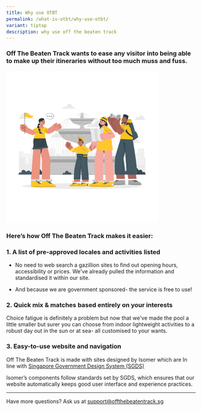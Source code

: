 ```yaml
---
title: Why use OTBT
permalink: /what-is-otbt/why-use-otbt/
variant: tiptap
description: why use off the beaten track
---
```

<h3>Off The Beaten Track wants to ease any visitor into being able to make up their itineraries without too much muss and fuss.</h3>
<div class="isomer-image-wrapper">
<img style="width: 80%;" height="auto" width="100%" alt="a tour guide meeting a family of three and all are dressed in yellow" src="/images/Infographics/Tour_guide_cuate.png">
</div>
<h3><strong>Here’s how Off The Beaten Track makes it easier:</strong></h3>
<h3>1. A list of pre-approved locales and activities listed</h3>
<ul>
<li>
<p>No need to web search a gazillion sites to find out opening hours, accessibility
or prices. We've already pulled the information and standardised it within
our site.</p>
</li>
<li>
<p>And because we are government sponsored- the service is free to use!</p>
</li>
</ul>
<h3>2. Quick mix &amp; matches based entirely on your interests</h3>
<p>Choice fatigue is definitely a problem but now that we've made the pool
a little smaller but surer you can choose from indoor lightweight activities
to a robust day out in the sun or at sea- all customised to your wants.</p>
<h3>3. Easy-to-use website and navigation</h3>
<p>Off The Beaten Track is made with sites designed by Isomer which are In
line with <a href="https://designsystem.tech.gov.sg/" rel="noopener noreferrer nofollow" target="_blank">Singapore Government Design System (SGDS)</a>
</p>
<p>Isomer’s components follow standards set by&nbsp;SGDS, which ensures that
our website automatically keeps good user interface and experience practices.</p>
<hr>
<p>Have more questions? Ask us at <a href="mailto: offthebeatentrack.sg" rel="noopener noreferrer nofollow" target="_blank">support@offthebeatentrack.sg</a>
</p>